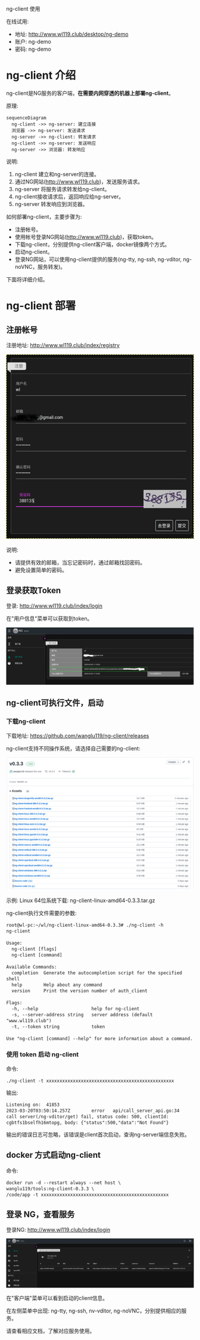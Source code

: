 ng-client 使用

在线试用:
- 地址: http://www.wl119.club/desktop/ng-demo
- 账户: ng-demo
- 密码: ng-demo

# ng-client 介绍

ng-client是NG服务的客户端，**在需要内网穿透的机器上部署ng-client**。

原理:

```mermaid
sequenceDiagram
  ng-client ->> ng-server: 建立连接
  浏览器 ->> ng-server: 发送请求
  ng-server ->> ng-client: 转发请求
  ng-client ->> ng-server: 发送响应
  ng-server ->> 浏览器: 转发响应
```

说明:

1. ng-client 建立和ng-server的连接。
2. 通过NG网站(http://www.wl119.club)，发送服务请求。
3. ng-server 将服务请求转发给ng-client。
4. ng-client接收请求后，返回响应给ng-server。
5. ng-server 转发响应到浏览器。

如何部署ng-client，主要步骤为:

- 注册帐号。
- 使用帐号登录NG网站(http://www.wl119.club)，获取token。
- 下载ng-client，分别提供ng-client客户端，docker镜像两个方式。
- 启动ng-client。
- 登录NG网站，可以使用ng-client提供的服务(ng-tty, ng-ssh, ng-vditor, ng-noVNC，服务转发)。

下面将详细介绍。

# ng-client 部署

## 注册帐号

注册地址: http://www.wl119.club/index/registry

![ng-client_start_1.png](./images/ng-client_start_1.png)

说明:

- 请提供有效的邮箱，当忘记密码时，通过邮箱找回密码。
- 避免设置简单的密码。

## 登录获取Token

登录: http://www.wl119.club/index/login

在"用户信息"菜单可以获取到token。

![ng-client_start_2.png](./images/ng-client_start_2.png)

## ng-client可执行文件，启动

### 下载ng-client

下载地址: https://github.com/wanglu119/ng-client/releases

ng-client支持不同操作系统，请选择自己需要的ng-client:

![ng-client_start_3.png](./images/ng-client_start_3.png)

示例: Linux 64位系统下载: ng-client-linux-amd64-0.3.3.tar.gz

ng-client执行文件需要的参数:

```plaintext
root@wl-pc:~/wl/ng-client-linux-amd64-0.3.3# ./ng-client -h
ng-client

Usage:
  ng-client [flags]
  ng-client [command]

Available Commands:
  completion  Generate the autocompletion script for the specified shell
  help        Help about any command
  version     Print the version number of auth_client

Flags:
  -h, --help                    help for ng-client
  -s, --server-address string   server address (default "www.wl119.club")
  -t, --token string            token

Use "ng-client [command] --help" for more information about a command.
```

### 使用 token 启动 ng-client

命令:

```plaintext
./ng-client -t xxxxxxxxxxxxxxxxxxxxxxxxxxxxxxxxxxxxxxxxxxxxxxxx

```

输出:

```plaintext
Listening on:  41853
2023-03-20T03:50:14.257Z        error   api/call_server_api.go:34       call server(/ng-vditor/get) fail, status code: 500, clientId: cgbtfs1bselfh16mtopg, body: {"status":500,"data":"Not Found"}
```

输出的错误日志可忽略，该错误是client首次启动，查询ng-server端信息失败。

## docker 方式启动ng-client

命令:

```plaintext
docker run -d --restart always --net host \
wanglu119/tools:ng-client-0.3.3 \
/code/app -t xxxxxxxxxxxxxxxxxxxxxxxxxxxxxxxxxxxxxxxxxxxxxxxx
```

## 登录 NG，查看服务

登录NG: http://www.wl119.club/index/login

![ng-client_start_4.png](./images/ng-client_start_4.png)

在"客户端"菜单可以看到启动的client信息。


在左侧菜单中出现: ng-tty, ng-ssh, nv-vditor, ng-noVNC，分别提供相应的服务。

请查看相应文档，了解对应服务使用。
